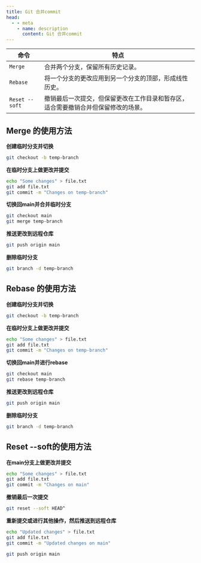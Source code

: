 ```yaml
---
title: Git 合并commit
head:
  - - meta
    - name: description
      content: Git 合并commit
---
```


| 命令           | 特点                                                                               |
| -------------- | ---------------------------------------------------------------------------------- |
| `Merge`        | 合并两个分支，保留所有历史记录。                                                   |
| `Rebase`       | 将一个分支的更改应用到另一个分支的顶部，形成线性历史。                             |
| `Reset --soft` | 撤销最后一次提交，但保留更改在工作目录和暂存区，适合需要撤销合并但保留修改的场景。 |

## Merge 的使用方法

**创建临时分支并切换**

```sh
git checkout -b temp-branch
```

**在临时分支上做更改并提交**

```sh
echo "Some changes" > file.txt
git add file.txt
git commit -m "Changes on temp-branch"
```

**切换回main并合并临时分支**

```sh
git checkout main
git merge temp-branch
```

**推送更改到远程仓库**

```sh
git push origin main
```

**删除临时分支**

```sh
git branch -d temp-branch
```

## Rebase 的使用方法

**创建临时分支并切换**

```sh
git checkout -b temp-branch
```

**在临时分支上做更改并提交**

```sh
echo "Some changes" > file.txt
git add file.txt
git commit -m "Changes on temp-branch"
```

**切换回main并进行rebase**

```sh
git checkout main
git rebase temp-branch
```

**推送更改到远程仓库**

```sh
git push origin main
```

**删除临时分支**

```sh
git branch -d temp-branch
```

## Reset --soft的使用方法

**在main分支上做更改并提交**

```sh
echo "Some changes" > file.txt
git add file.txt
git commit -m "Changes on main"
```

**撤销最后一次提交**

```sh
git reset --soft HEAD^
```

**重新提交或进行其他操作，然后推送到远程仓库**

```sh
echo "Updated changes" > file.txt
git add file.txt
git commit -m "Updated changes on main"

git push origin main
```
